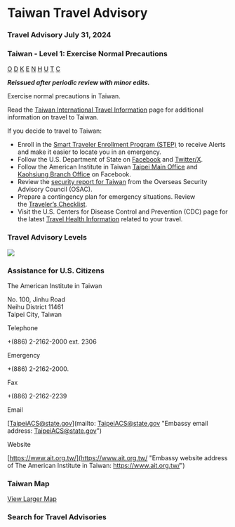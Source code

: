 # Taiwan Travel Advisory

### Travel Advisory July 31, 2024

### Taiwan - Level 1: Exercise Normal Precautions

[O](javascript:void(0); "Tool Tip: Other")
[D](javascript:void(0); "Tool Tip: Wrongful Detention")
[K](javascript:void(0); "Tool Tip: Kidnap and Hostage")
[E](javascript:void(0); "Tool Tip: Event")
[N](javascript:void(0); "Tool Tip: Disaster")
[H](javascript:void(0); "Tool Tip: Health")
[U](javascript:void(0); "Tool Tip: Civil Unrest")
[T](javascript:void(0); "Tool Tip: Terrorism")
[C](javascript:void(0); "Tool Tip: Crimes")

***Reissued after periodic review with minor edits.***

Exercise normal precautions in Taiwan.

Read the [Taiwan International Travel Information](https://travel.state.gov/content/travel/en/international-travel/International-Travel-Country-Information-Pages/Taiwan.html) page for additional information on travel to Taiwan.

If you decide to travel to Taiwan:

* Enroll in the [Smart Traveler Enrollment Program (STEP)](https://step.state.gov/step/) to receive Alerts and make it easier to locate you in an emergency.
* Follow the U.S. Department of State on [Facebook](https://www.facebook.com/travelgov/) and [Twitter/X](https://twitter.com/TravelGov).
* Follow the American Institute in Taiwan [Taipei Main Office](https://www.facebook.com/AIT.Social.Media) and [Kaohsiung Branch Office](https://www.facebook.com/ILoveAITK) on Facebook.
* Review the [security report for Taiwan](https://www.osac.gov/Content/Report/a226918f-511c-4549-971b-1ccf3f047af2) from the Overseas Security Advisory Council (OSAC).
* Prepare a contingency plan for emergency situations. Review the [Traveler’s Checklist](https://travel.state.gov/content/passports/en/go/checklist.html).
* Visit the U.S. Centers for Disease Control and Prevention (CDC) page for the latest [Travel Health Information](https://wwwnc.cdc.gov/travel/destinations/traveler/none/taiwan) related to your travel.

### Travel Advisory Levels

[![](/content/dam/NEWTravelAssets/images/travel-levelv2.svg)](/content/travel/en/international-travel/before-you-go/about-our-new-products.html "Travel Advisory Levels")

### Assistance for U.S. Citizens

The American Institute in Taiwan

No. 100, Jinhu Road  
Neihu District 11461  
Taipei City, Taiwan

Telephone

+(886) 2-2162-2000 ext. 2306

Emergency

+(886) 2-2162-2000.

Fax

+(886) 2-2162-2239

Email

[TaipeiACS@state.gov](mailto: TaipeiACS@state.gov "Embassy email address: TaipeiACS@state.gov")

Website

[https://www.ait.org.tw/](https://www.ait.org.tw/ "Embassy website address of The American Institute in Taiwan: https://www.ait.org.tw/")

### Taiwan Map

[View Larger Map](https://travelmaps.state.gov/TSGMap/?extent=116.160513294,21.101041613,125.686716777,26.21048389 "Map of Taiwan")



### Search for Travel Advisories